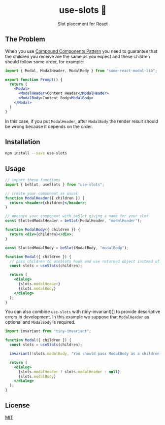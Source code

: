 <div align="center">
  <h1>use-slots 🧩</h1>
  <p>Slot placement for React</p>
</div>

## The Problem

When you use [Compound Components Pattern](https://kentcdodds.com/blog/compound-components-with-react-hooks) you need to guarantee that the children you receive are the same as you expect and these children should follow some order, for example:

```jsx
import { Modal, ModalHeader, ModalBody } from "some-react-modal-lib";

export function Prompt() {
  return (
    <Modal>
      <ModalHeader>Content Header</ModalHeader>
      <ModalBody>Content Body<ModalBody>
    </Modal>
  )
}
```

In this case, if you put `ModalHeader`, after `ModalBody` the render result should be wrong because it depends on the order.

## Installation

```bash
npm install --save use-slots
```

## Usage

```jsx
// import these functions
import { beSlot, useSlots } from "use-slots";

// create your component as usual
function ModalHeader({ children }) {
  return <header>{children}</header>;
}

// enhance your component with beSlot giving a name for your slot
const SlottedModalHeader = beSlot(ModalHeader, "modalHeader");

function ModalBody({ children }) {
  return <div>{children}</div>;
}

const SlottedModalBody = beSlot(ModalBody, "modalBody");

function Modal({ children }) {
  // pass children to useSlots hook and use returned object instead of children
  const slots = useSlots(children);

  return (
    <dialog>
      {slots.modalHeader}
      {slots.modalBody}
    </dialog>
  );
}
```

You can also combine `use-slots` with (tiny-invariant)[] to provide descriptive errors in development. In this example we suppose that `ModalHeader` as optional and `ModalBody` is required.

```jsx
import invariant from "tiny-invariant";

function Modal({ children }) {
  const slots = useSlots(children);

  invariant(!slots.modalBody, "You should pass ModalBody as a children.");

  return (
    <dialog>
      {slots.modalHeader ? slots.modalHeader : null}
      {slots.modalBody}
    </dialog>
  );
}
```

## License

[MIT](./LICENSE)
